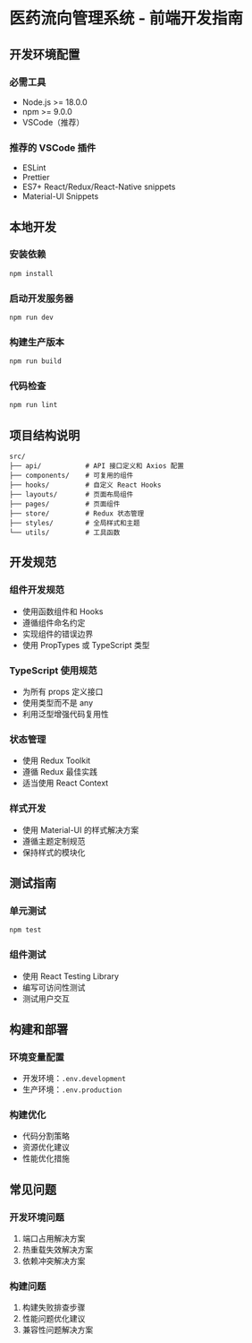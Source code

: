 # 医药流向管理系统 - 前端开发指南

## 开发环境配置

### 必需工具
- Node.js >= 18.0.0
- npm >= 9.0.0
- VSCode（推荐）

### 推荐的 VSCode 插件
- ESLint
- Prettier
- ES7+ React/Redux/React-Native snippets
- Material-UI Snippets

## 本地开发

### 安装依赖
```bash
npm install
```

### 启动开发服务器
```bash
npm run dev
```

### 构建生产版本
```bash
npm run build
```

### 代码检查
```bash
npm run lint
```

## 项目结构说明

```
src/
├── api/           # API 接口定义和 Axios 配置
├── components/    # 可复用的组件
├── hooks/         # 自定义 React Hooks
├── layouts/       # 页面布局组件
├── pages/         # 页面组件
├── store/         # Redux 状态管理
├── styles/        # 全局样式和主题
└── utils/         # 工具函数
```

## 开发规范

### 组件开发规范
- 使用函数组件和 Hooks
- 遵循组件命名约定
- 实现组件的错误边界
- 使用 PropTypes 或 TypeScript 类型

### TypeScript 使用规范
- 为所有 props 定义接口
- 使用类型而不是 any
- 利用泛型增强代码复用性

### 状态管理
- 使用 Redux Toolkit
- 遵循 Redux 最佳实践
- 适当使用 React Context

### 样式开发
- 使用 Material-UI 的样式解决方案
- 遵循主题定制规范
- 保持样式的模块化

## 测试指南

### 单元测试
```bash
npm test
```

### 组件测试
- 使用 React Testing Library
- 编写可访问性测试
- 测试用户交互

## 构建和部署

### 环境变量配置
- 开发环境：`.env.development`
- 生产环境：`.env.production`

### 构建优化
- 代码分割策略
- 资源优化建议
- 性能优化措施

## 常见问题

### 开发环境问题
1. 端口占用解决方案
2. 热重载失效解决方案
3. 依赖冲突解决方案

### 构建问题
1. 构建失败排查步骤
2. 性能问题优化建议
3. 兼容性问题解决方案
